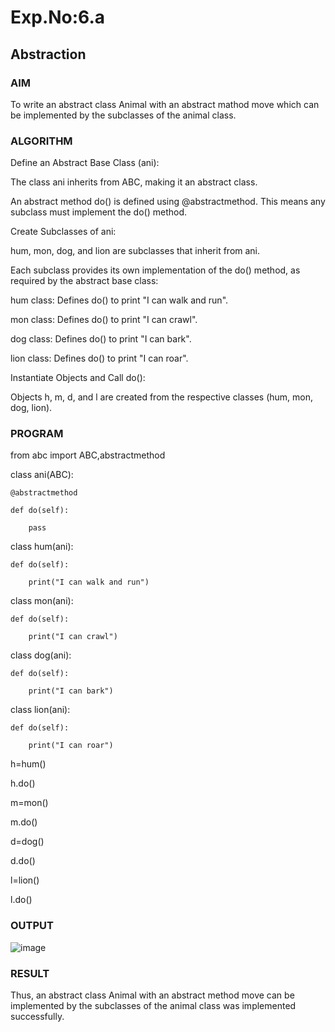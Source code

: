 # Exp.No:6.a
## Abstraction

### AIM  
To write an abstract class Animal with an abstract mathod move which can be implemented by the subclasses of the animal class.
### ALGORITHM

Define an Abstract Base Class (ani):

The class ani inherits from ABC, making it an abstract class.

An abstract method do() is defined using @abstractmethod. This means any subclass must implement the do() method.

Create Subclasses of ani:

hum, mon, dog, and lion are subclasses that inherit from ani.

Each subclass provides its own implementation of the do() method, as required by the abstract base class:

hum class: Defines do() to print "I can walk and run".

mon class: Defines do() to print "I can crawl".

dog class: Defines do() to print "I can bark".

lion class: Defines do() to print "I can roar".

Instantiate Objects and Call do():

Objects h, m, d, and l are created from the respective classes (hum, mon, dog, lion).

### PROGRAM
from abc import ABC,abstractmethod

class ani(ABC):

    @abstractmethod
    
    def do(self):
    
        pass
        
class hum(ani):

    def do(self):
    
        print("I can walk and run")
        
class mon(ani):

    def do(self):
    
        print("I can crawl")
        
class dog(ani):

    def do(self):
    
        print("I can bark")
        
class lion(ani):

    def do(self):
    
        print("I can roar")
h=hum()

h.do()

m=mon()

m.do()

d=dog()

d.do()

l=lion()

l.do()

### OUTPUT
![image](https://github.com/user-attachments/assets/ebec2401-f85a-4913-ae7b-775d689b3a5e)



### RESULT
Thus, an abstract class Animal with an abstract method move can be implemented by the subclasses of the animal class was implemented successfully.
